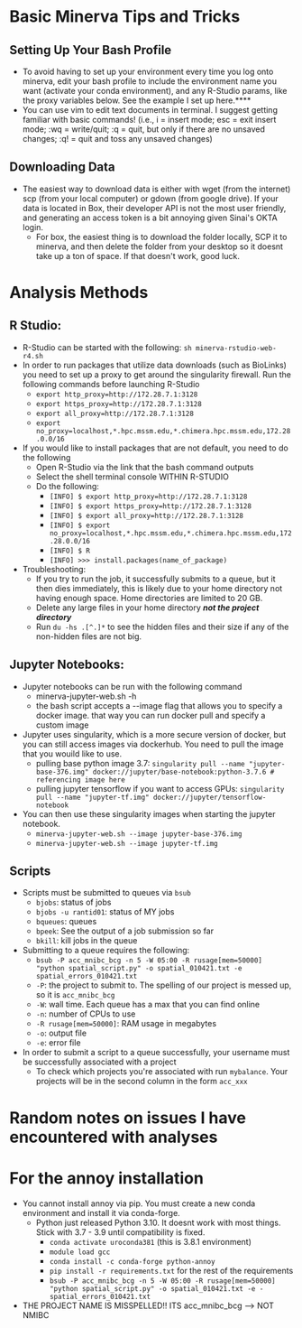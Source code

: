 # Basic Minerva Tips and Tricks

## Setting Up Your Bash Profile
- To avoid having to set up your environment every time you log onto minerva, edit your bash profile to include the environment name you want (activate your conda environment), and any R-Studio params, like the proxy variables below. See the example I set up here.****
- You can use vim to edit text documents in terminal. I suggest getting familiar with basic commands! (i.e., i = insert mode; esc = exit insert mode; :wq = write/quit; :q = quit, but only if there are no unsaved changes; :q! = quit and toss any unsaved changes)
## Downloading Data
- The easiest way to download data is either with wget (from the internet) scp (from your local computer) or gdown (from google drive). If your data is located in Box, their developer API is not the most user friendly, and generating an access token is a bit annoying given Sinai's OKTA login. 
  - For box, the easiest thing is to download the folder locally, SCP it to minerva, and then delete the folder from your desktop so it doesnt take up a ton of space. If that doesn't work, good luck.

# Analysis Methods

## R Studio:
- R-Studio can be started with the following: `sh minerva-rstudio-web-r4.sh`
- In order to run packages that utilize data downloads (such as BioLinks) you need to set up a proxy to get around the singularity firewall. Run the following commands before launching R-Studio
  - `export http_proxy=http://172.28.7.1:3128`
  - `export https_proxy=http://172.28.7.1:3128`
  - `export all_proxy=http://172.28.7.1:3128`
  - `export no_proxy=localhost,*.hpc.mssm.edu,*.chimera.hpc.mssm.edu,172.28.0.0/16`
- If you would like to install packages that are not default, you need to do the following
  - Open R-Studio via the link that the bash command outputs 
  - Select the shell terminal console WITHIN R-STUDIO
  - Do the following: 
    - `[INFO] $ export http_proxy=http://172.28.7.1:3128`
    - `[INFO] $ export https_proxy=http://172.28.7.1:3128`
    - `[INFO] $ export all_proxy=http://172.28.7.1:3128`
    - `[INFO] $ export no_proxy=localhost,*.hpc.mssm.edu,*.chimera.hpc.mssm.edu,172.28.0.0/16`
    - `[INFO] $ R`
    - `[INFO] >>> install.packages(name_of_package)`
- Troubleshooting: 
  - If you try to run the job, it successfully submits to a queue, but it then dies immediately, this is likely due to your home directory not having enough space. Home directories are limited to 20 GB. 
  - Delete any large files in your home directory ***not the project directory***
  - Run `du -hs .[^.]*` to see the hidden files and their size if any of the non-hidden files are not big. 

## Jupyter Notebooks:
- Jupyter notebooks can be run with the following command
  - minerva-jupyter-web.sh -h 
  - the bash script accepts a --image flag that allows you to specify a docker image. that way you can run docker pull and specify a custom image
- Jupyter uses singularity, which is a more secure version of docker, but you can still access images via dockerhub. You need to pull the image that you wouild like to use. 
  - pulling base python image 3.7: `singularity pull --name "jupyter-base-376.img" docker://jupyter/base-notebook:python-3.7.6 # referencing image here`
  - pulling jupyter tensorflow if you want to access GPUs: `singularity pull --name "jupyter-tf.img" docker://jupyter/tensorflow-notebook`
- You can then use these singularity images when starting the jupyter notebook. 
  - `minerva-jupyter-web.sh --image jupyter-base-376.img`
  - `minerva-jupyter-web.sh --image jupyter-tf.img`

## Scripts
- Scripts must be submitted to queues via `bsub`
  - `bjobs`: status of jobs
  - `bjobs -u rantid01`: status of MY jobs
  - `bqueues`: queues    
  - `bpeek`: See the output of a job submission so far
  - `bkill`: kill jobs in the queue
- Submitting to a queue requires the following:
  - `bsub -P acc_mnibc_bcg -n 5 -W 05:00 -R rusage[mem=50000] "python spatial_script.py" -o spatial_010421.txt -e spatial_errors_010421.txt`
  - `-P`: the project to submit to. The spelling of our project is messed up, so it is `acc_mnibc_bcg`
  - `-W`: wall time. Each queue has a max that you can find online
  - `-n`: number of CPUs to use
  - `-R rusage[mem=50000]`: RAM usage in megabytes
  - `-o`: output file
  - `-e`: error file
- In order to submit a script to a queue successfully, your username must be successfully associated with a project
  - To check which projects you're associated with run `mybalance`. Your projects will be in the second column in the form `acc_xxx`

# Random notes on issues I have encountered with analyses
# For the annoy installation
- You cannot install annoy via pip. You must create a new conda environment and install it via conda-forge. 
  - Python just released Python 3.10. It doesnt work with most things. Stick with 3.7 - 3.9 until compatibility is fixed. 
    - `conda activate uroconda381` (this is 3.8.1 environment)
    - `module load gcc `
    - `conda install -c conda-forge python-annoy`
    - `pip install -r requirements.txt` for the rest of the requirements
    - `bsub -P acc_mnibc_bcg -n 5 -W 05:00 -R rusage[mem=50000] "python spatial_script.py" -o spatial_010421.txt -e - spatial_errors_010421.txt`
- THE PROJECT NAME IS MISSPELLED!! ITS acc_mnibc_bcg --> NOT NMIBC
